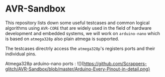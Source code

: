 # AVR-Sandbox

This repository lists down some useful testcases and common logical algorithms using `AVR-CORE` that are widely used in the field of hardware development and embedded systems, 
we will work on `arduino-nano` which is based on `atmega328p` also plain atmega is supported.

The testcases directrly access the `atmega328p`'s registers ports and their individual pins.

Atmega328p arduino-nano ports : 
![]{https://github.com/Scrappers-glitch/AVR-Sandbox/blob/master/Arduino-Every-Pinout-in-detail.png}
